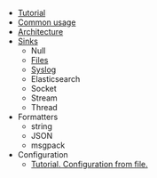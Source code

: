   * [Tutorial](tutorial.md)
  * [Common usage](common-usage.md)
  * [Architecture](architecture.md)
  * [Sinks](sinks.md)
    * Null
    * [Files](sink-files.md)
    * [Syslog](sink-syslog.md)
    * Elasticsearch
    * Socket
    * Stream
    * Thread
  * Formatters
    * string
    * JSON
    * msgpack
  * Configuration
    * [Tutorial. Configuration from file.](tutorial-config-from-file.md)
